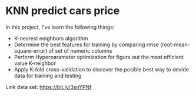 # KNN predict cars price
In this project, I've learn the following things:
- K-nearest neighbors algorithm
- Determine the best features for training by comparing rmse (root-mean-square-error) of set of numeric columns
- Perform Hyperparameter optimization for figure out the most efficient value K-neighbor
- Apply K-fold cross-validation to discover the posible best way to devide data for training and testing

Link data set: https://bit.ly/3snYPNf
